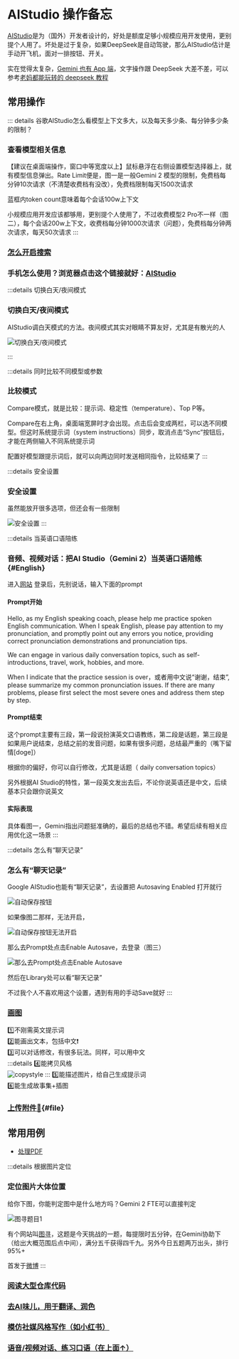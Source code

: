 # AIStudio 操作备忘

[AIStudio](https://aistudio.google.com)是为（国外）开发者设计的，好处是额度足够小规模应用开发使用，更别提个人用了。坏处是过于复杂，如果DeepSeek是自动驾驶，那么AIStudio估计是手动开飞机，面对一排按钮、开关。

实在觉得太复杂，[Gemini 也有 App 端](https://gemini.google.com/)，文字操作跟 DeepSeek 大差不差，可以参考[老妈都能玩转的 deepseek 教程](/AI/use/how-to-chat/deepseek)

## 常用操作

::: details 谷歌AIStudio怎么看模型上下文多大，以及每天多少条、每分钟多少条的限制？

### 查看模型相关信息

【建议在桌面端操作，窗口中等宽度以上】鼠标悬浮在右侧设置模型选择器上，就有模型信息弹出。Rate Limit便是，图一是一般Gemini 2 模型的限制，免费档每分钟10次请求（不清楚收费档有没改），免费档限制每天1500次请求

蓝框内token count意味着每个会话100w上下文

小规模应用开发应该都够用，更别提个人使用了，不过收费模型2 Pro不一样（图二），每个会话200w上下文，收费档每分钟1000次请求（问题），免费档每分钟两次请求，每天50次请求
:::

### [怎么开启搜索](./search)

### 手机怎么使用？浏览器点击这个链接就好：[AIStudio](https://aistudio.google.com)


:::details 切换白天/夜间模式
### 切换白天/夜间模式

AIStudio调白天模式的方法。夜间模式其实对眼睛不算友好，尤其是有散光的人

![切换白天/夜间模式](assets/dayNightMode.png)

:::

:::details 同时比较不同模型或参数

### 比较模式

Compare模式，就是比较：提示词、稳定性（temperature）、Top P等。

Compare在右上角，桌面端宽屏时才会出现。点击后会变成两栏，可以选不同模型。但这时系统提示词（system instructions）同步，取消点击“Sync”按钮后，才能在两侧输入不同系统提示词

配置好模型跟提示词后，就可以向两边同时发送相同指令，比较结果了
:::

:::details 安全设置
### 安全设置

虽然能放开很多选项，但还会有一些限制

![安全设置](assets/safetySetting.png)
:::

:::details 当英语口语陪练
### 音频、视频对话：把AI Studio（Gemini 2）当英语口语陪练{#English}

进入[网站](https://aistudio.google.com/live) 登录后，先别说话，输入下面的prompt

#### Prompt开始
Hello, as my English speaking coach, please help me practice spoken English communication. When I speak English, please pay attention to my pronunciation, and promptly point out any errors you notice, providing correct pronunciation demonstrations and pronunciation tips.

We can engage in various daily conversation topics, such as self-introductions, travel, work, hobbies, and more.

When I indicate that the practice session is over，或者用中文说“谢谢，结束”, please summarize my common pronunciation issues. If there are many problems, please first select the most severe ones and address them step by step.

#### Prompt结束

这个prompt主要有三段，第一段说扮演英文口语教练，第二段是话题，第三段是如果用户说结束，总结之前的发音问题，如果有很多问题，总结最严重的（嘴下留情[doge]）

根据你的偏好，你可以自行修改，尤其是话题（ daily conversation topics）

另外根据AI Studio的特性，第一段英文发出去后，不论你说英语还是中文，后续基本只会跟你说英文

#### 实际表现

具体看图一，Gemini指出问题挺准确的，最后的总结也不错。希望后续有相关应用优化这一场景
:::

:::details 怎么有“聊天记录”
### 怎么有“聊天记录”

Google AIStudio也能有“聊天记录”，去设置把 Autosaving Enabled 打开就行

![自动保存按钮](assets/auto1.png)

如果像图二那样，无法开启，

![自动保存按钮无法开启](assets/auto2.png)

那么去Prompt处点击Enable Autosave，去登录（图三）

![那么去Prompt处点击Enable Autosave](assets/auto3.png)

然后在Library处可以看“聊天记录”

不过我个人不喜欢用这个设置，遇到有用的手动Save就好
:::


### [画图](./draw#在哪里用)

1️⃣不刚需英文提示词<br/>
2️⃣能画出文本，包括中文❗️<br/>
3️⃣可以对话修改，有很多玩法。同样，可以用中文<br/>
:::details 4️⃣能拷贝风格<br/>
![copystyle](assets/copystyle.png)
:::
5️⃣能描述图片，给自己生成提示词<br/>
6️⃣能生成故事集+插图

### [上传附件📎](https://www.gantrol.com/software/code/zed/crate-analyse){#file}

## 常用用例

- [处理PDF](https://weibo.com/6083767801/PeJxZASQa)

:::details 根据图片定位
### 定位图片大体位置

给你下图，你能判定图中是什么地方吗？Gemini 2 FTE可以直接判定

![图寻题目1](assets/tuxun.png)

有个网站叫[图寻](https://tuxun.fun)，这题是今天挑战的一题，每提限时五分钟，在Gemini协助下（给出大概范围后点中间），满分五千获得四千九。另外今日五题两万出头，排行95%+

首发于[微博](https://weibo.com/6083767801/5140447313005885)
:::

### [阅读大型仓库代码](https://www.gantrol.com/software/code/zed/crate-analyse)

### [去AI味儿，用于翻译、润色](/AI/use/translate/)

### [模仿社媒风格写作（如小红书）](/AI/use/social/xiaohongshu)

### [语音/视频对话、练习口语（在上面↑）](#English)
